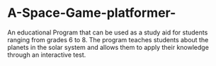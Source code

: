 # A-Space-Game-platformer-
An educational Program that can be used as a study aid for students ranging from grades 6 to 8. The program teaches students about the planets in the solar system and allows them to apply their knowledge through an interactive test.
